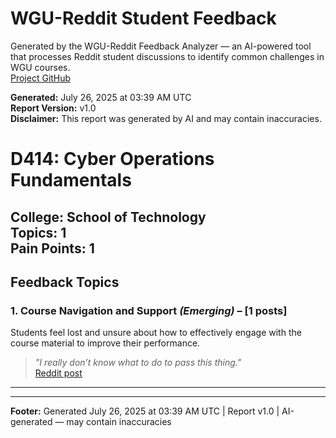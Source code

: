 # WGU-Reddit Student Feedback

Generated by the WGU-Reddit Feedback Analyzer — an AI-powered tool that processes Reddit student discussions to identify common challenges in WGU courses.  
[Project GitHub](https://wgudataninja.github.io/wgu-reddit-monitoring-pipeline/)

**Generated:** July 26, 2025 at 03:39 AM UTC  
**Report Version:** v1.0  
**Disclaimer:** This report was generated by AI and may contain inaccuracies.  
# D414: Cyber Operations Fundamentals
**College:** School of Technology  
**Topics:** 1  
**Pain Points:** 1  
---
## Feedback Topics
### 1. Course Navigation and Support _(Emerging)_ – [1 posts]
Students feel lost and unsure about how to effectively engage with the course material to improve their performance.  
> _"I really don’t know what to do to pass this thing."_  
> [Reddit post](https://reddit.com/comments/1cevchu)  
---
---
**Footer:** Generated July 26, 2025 at 03:39 AM UTC | Report v1.0 | AI-generated — may contain inaccuracies  